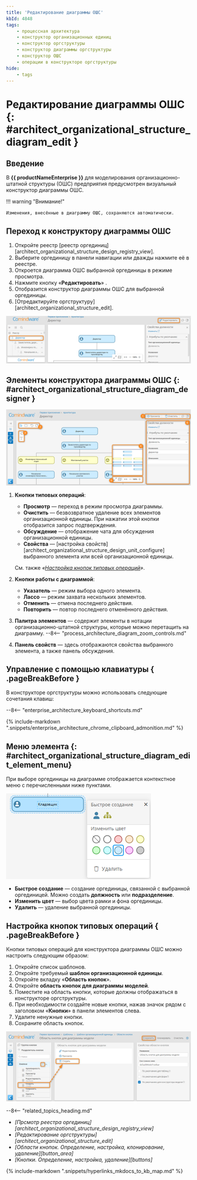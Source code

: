 ```yaml
---
title: 'Редактирование диаграммы ОШС'
kbId: 4848
tags:
    - процессная архитектура
    - конструктор организационных единиц
    - конструктор оргструктуры
    - конструктор диаграммы оргструктуры
    - конструктор ОШС
    - операции в конструкторе оргструктуры
hide:
    - tags
---
```


# Редактирование диаграммы ОШС {: #architect_organizational_structure_diagram_edit }

## Введение

В **{{ productNameEnterprise }}** для моделирования организационно-штатной структуры (ОШС) предприятия предусмотрен визуальный конструктор диаграммы ОШС.

!!! warning "Внимание!"

    Изменения, внесённые в диаграмму ОШС, сохраняются автоматически.

## Переход к конструктору диаграммы ОШС

1. Откройте реестр [реестр оргединиц][architect_organizational_structure_design_registry_view].
2. Выберите оргединицу в панели навигации или дважды нажмите её в реестре.
3. Откроется диаграмма ОШС выбранной оргединицы в режиме просмотра.
4. Нажмите кнопку «**Редактировать**» <i class="fa-light fa-pen-nib" aria-hidden="true"></i>.
5. Отобразится конструктор диаграммы ОШС для выбранной оргединицы.
6. [Отредактируйте оргструктуру][architect_organizational_structure_edit].

_![Переход к конструктору организационной структуры](img/organizationa_structure_modeling_edit_diagram.png)_

## Элементы конструктора диаграммы ОШС {: #architect_organizational_structure_diagram_designer }

_![Конструктор диаграммы ОШС](img/organizational_structure_modeling_designer.png)_

1. **Кнопки типовых операций**:

    - **Просмотр** <i class="fa-light fa-eye"></i> — переход в режим просмотра диаграммы.
    - **Очистить** <i class="fa-light fa-trash"></i> — безвозвратное удаление всех элементов организационной единицы. При нажатии этой кнопки отобразится запрос подтверждения.
    - **Обсуждение** <i class="fa-light fa-comment-dots"></i> — отображение чата для обсуждения организационной единицы.
    - **Свойства** <i class="fa-light fa-sidebar-flip"></i> — [настройка свойств][architect_organizational_structure_design_unit_configure] выбранного элемента или всей организационной единицы.

    Cм. также _«[Настройка кнопок типовых операций](#настройка-кнопок-типовых-операций)»_.

2. **Кнопки работы с диаграммой**:

    - **Указатель** <i class="fa-light fa-arrow-pointer"></i>  — режим выбора одного элемента.
    - **Лассо** <i class="fa-light fa-square-dashed"></i>  — режим захвата нескольких элементов.
    - **Отменить** <i class="fa-light fa-arrow-rotate-left"></i>  — отмена последнего действия.
    - **Повторить** <i class="fa-light fa-arrow-rotate-right"></i>  — повтор последнего отменённого действия.

3. **Палитра элементов** — содержит элементы в нотации организационно-штатной структуры, которые можно перетащить на диаграмму.
--8<-- "process_architecture_diagram_zoom_controls.md"
6. **Панель свойств** — здесь отображаются свойства выбранного элемента, а также панель обсуждения.

## Управление с помощью клавиатуры { .pageBreakBefore }

В конструкторе оргструктуры можно использовать следующие сочетания клавиш:

--8<-- "enterprise_architecture_keyboard_shortcuts.md"

{% include-markdown ".snippets/enterprise_architecture_chrome_clipboard_admonition.md" %}

## Меню элемента {: #architect_organizational_structure_diagram_edit_element_menu}

При выборе оргединицы на диаграмме отображается контекстное меню с перечисленными ниже пунктами.

_![Меню элемента для оргединицы](img/organizational_structure_modeling_designer_element_menu.png)_

- **Быстрое создание** — создание оргединицы, связанной с выбранной оргединицей. Можно создать **должность** или **подразделение**.
- **Изменить цвет** — выбор цвета рамки и фона оргединицы.
- **Удалить** — удаление выбранной оргединицы.

## Настройка кнопок типовых операций { .pageBreakBefore }

Кнопки типовых операций для конструктора диаграммы ОШС можно настроить следующим образом:

1. Откройте список шаблонов.
2. Откройте требуемый **шаблон организационной единицы**.
3. Откройте вкладку «**Область кнопок**».
4. Откройте **область кнопок для диаграммы моделей**.
5. Поместите на область кнопки, которые должны отображаться в конструкторе оргструктуры.
6. При необходимости создайте новые кнопки, нажав значок <i class="fa-light fa-plus"></i> рядом с заголовком «**Кнопки**» в панели элементов слева.
7. Удалите ненужные кнопки.
8. Сохраните область кнопок.

_![Настройка кнопок типовых операций для диаграммы ОШС](img/architect_process_organizational_structure_designer_button_area.png)_

<div class="relatedTopics" markdown="block">

--8<-- "related_topics_heading.md"

- _[Прсмотр реестра оргединиц][architect_organizational_structure_design_registry_view]_
- _[Редактирование оргструктуры][architect_organizational_structure_edit]_
- _[Области кнопок. Определение, настройка, клонирование, удаление][button_area]_
- _[Кнопки. Определение, настройка, удаление][buttons]_

</div>

{% include-markdown ".snippets/hyperlinks_mkdocs_to_kb_map.md" %}
